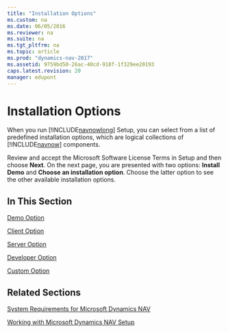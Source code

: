 ```yaml
---
title: "Installation Options"
ms.custom: na
ms.date: 06/05/2016
ms.reviewer: na
ms.suite: na
ms.tgt_pltfrm: na
ms.topic: article
ms.prod: "dynamics-nav-2017"
ms.assetid: 9759bd50-26ac-40cd-918f-1f329ee20193
caps.latest.revision: 20
manager: edupont
---
```

# Installation Options
When you run [!INCLUDE[navnowlong](includes/navnowlong_md.md)] Setup, you can select from a list of predefined installation options, which are logical collections of [!INCLUDE[navnow](includes/navnow_md.md)] components.  

 Review and accept the Microsoft Software License Terms in Setup and then choose **Next**. On the next page, you are presented with two options: **Install Demo** and **Choose an installation option**. Choose the latter option to see the other available installation options.  

## In This Section  
 [Demo Option](Demo-Option.md)  

 [Client Option](Client-Option.md)  

 [Server Option](Server-Option.md)  

 [Developer Option](Developer-Option.md)  

 [Custom Option](Custom-Option.md)  

## Related Sections  
 [System Requirements for Microsoft Dynamics NAV](System-Requirements-for-Microsoft-Dynamics-NAV.md)  

 [Working with Microsoft Dynamics NAV Setup](Working-with-Microsoft-Dynamics-NAV-Setup.md)
